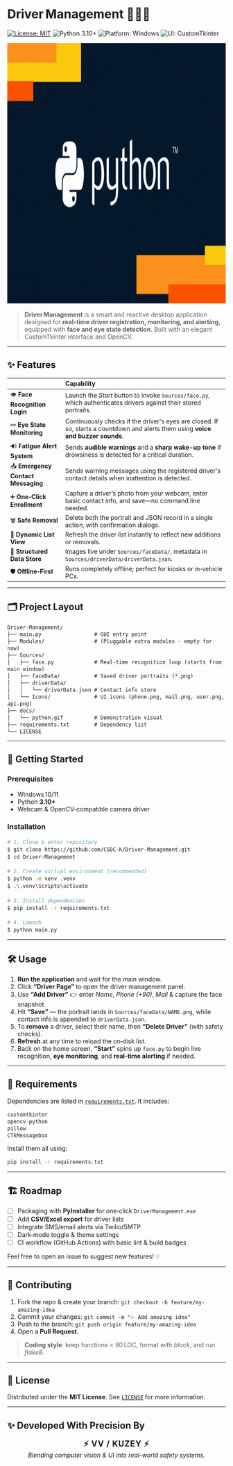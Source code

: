 # Driver Management 🚗🕵️‍♂️

[![License: MIT](https://img.shields.io/github/license/CSDC-K/Driver-Management?style=for-the-badge)](LICENSE)
![Python 3.10+](https://img.shields.io/badge/Python-3.10%2B-blue?style=for-the-badge)
![Platform: Windows](https://img.shields.io/badge/Platform-Windows%2010%2B-00adee?style=for-the-badge&logo=windows)
![UI: CustomTkinter](https://img.shields.io/badge/UI-CustomTkinter-ff69b4?style=for-the-badge)

<p align="center">
  <img src="docs/python.gif" alt="Driver Management Demo" width="1200" height="600">
</p>

> **Driver Management** is a smart and reactive desktop application designed for **real-time driver registration, monitoring, and alerting**, equipped with **face and eye state detection**. Built with an elegant CustomTkinter interface and OpenCV.

---

## ✨ Features

|  | Capability |
|:--|:--|
| 👁️ **Face Recognition Login** | Launch the *Start* button to invoke `Sources/face.py`, which authenticates drivers against their stored portraits. |
| 💤 **Eye State Monitoring** | Continuously checks if the driver's eyes are closed. If so, starts a countdown and alerts them using **voice and buzzer sounds**. |
| 🔊 **Fatigue Alert System** | Sends **audible warnings** and a **sharp wake-up tone** if drowsiness is detected for a critical duration. |
| 📤 **Emergency Contact Messaging** | Sends warning messages using the registered driver's contact details when inattention is detected. |
| ➕ **One‑Click Enrollment** | Capture a driver’s photo from your webcam, enter basic contact info, and save—no command line needed. |
| 🗑️ **Safe Removal** | Delete both the portrait and JSON record in a single action, with confirmation dialogs. |
| 🔄 **Dynamic List View** | Refresh the driver list instantly to reflect new additions or removals. |
| 📂 **Structured Data Store** | Images live under `Sources/faceData/`, metadata in `Sources/driverData/driverData.json`. |
| 🛡️ **Offline‑First** | Runs completely offline; perfect for kiosks or in‑vehicle PCs. |

---

## 🗂️ Project Layout

```text
Driver-Management/
├── main.py                 # GUI entry point
├── Modules/                # (Pluggable extra modules ‑ empty for now)
├── Sources/
│   ├── face.py             # Real‑time recognition loop (starts from main window)
│   ├── faceData/           # Saved driver portraits (*.png)
│   ├── driverData/
│   │   └── driverData.json # Contact info store
│   └── Icons/              # UI icons (phone.png, mail.png, user.png, api.png)
├── docs/
│   └── python.gif          # Demonstration visual
├── requirements.txt        # Dependency list
└── LICENSE
```

---

## 🚀 Getting Started

### Prerequisites

* Windows 10/11
* Python **3.10+**
* Webcam & OpenCV‑compatible camera driver

### Installation

```bash
# 1. Clone & enter repository
$ git clone https://github.com/CSDC-K/Driver-Management.git
$ cd Driver-Management

# 2. Create virtual environment (recommended)
$ python -m venv .venv
$ .\.venv\Scripts\activate

# 3. Install dependencies
$ pip install -r requirements.txt

# 4. Launch
$ python main.py
```

---

## 🛠️ Usage

1. **Run the application** and wait for the main window.
2. Click **“Driver Page”** to open the driver management panel.
3. Use **“Add Driver”** 👉 enter *Name*, *Phone (+90)*, *Mail* & capture the face snapshot.
4. Hit **“Save”** — the portrait lands in `Sources/faceData/NAME.png`, while contact info is appended to `driverData.json`.
5. To **remove** a driver, select their name, then **“Delete Driver”** (with safety checks).
6. **Refresh** at any time to reload the on‑disk list.
7. Back on the home screen, **“Start”** spins up `face.py` to begin live recognition, **eye monitoring**, and **real-time alerting** if needed.

---

## 🧾 Requirements

Dependencies are listed in [`requirements.txt`](requirements.txt). It includes:

```text
customtkinter
opencv-python
pillow
CTkMessagebox
```

Install them all using:

```bash
pip install -r requirements.txt
```

---

## 🏗️ Roadmap

- [ ] Packaging with **PyInstaller** for one‑click `DriverManagement.exe`
- [ ] Add **CSV/Excel export** for driver lists
- [ ] Integrate SMS/email alerts via Twilio/SMTP
- [ ] Dark‑mode toggle & theme settings
- [ ] CI workflow (GitHub Actions) with basic lint & build badges

Feel free to open an issue to suggest new features! 💡

---

## 🤝 Contributing

1. Fork the repo & create your branch: `git checkout -b feature/my-amazing-idea`  
2. Commit your changes: `git commit -m "✨ Add amazing idea"`  
3. Push to the branch: `git push origin feature/my-amazing-idea`  
4. Open a **Pull Request**.

> **Coding style**: keep functions < 80 LOC, format with *black*, and run *flake8*.

---

## 📜 License

Distributed under the **MIT License**. See [`LICENSE`](LICENSE) for more information.

---

## ✨ Developed With Precision By

<p align="center">
  <strong style="font-size: 1.3em; letter-spacing: 1px;">⚡ VV / KUZEY ⚡</strong><br>
  <em>Blending computer vision & UI into real-world safety systems.</em>
</p>
